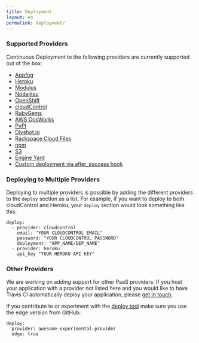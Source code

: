 ```yaml
---
title: Deployment
layout: en
permalink: deployment/
---
```


### Supported Providers

Continuous Deployment to the following providers are currently supported out of the box:

* [Appfog](/user/deployment/appfog)
* [Heroku](/user/deployment/heroku)
* [Modulus](/user/deployment/modulus)
* [Nodejitsu](/user/deployment/nodejitsu)
* [OpenShift](/user/deployment/openshift)
* [cloudControl](/user/deployment/cloudcontrol)
* [RubyGems](/user/deployment/rubygems)
* [AWS OpsWorks](/user/deployment/opsworks)
* [PyPI](/user/deployment/pypi)
* [Divshot.io](/user/deployment/divshot)
* [Rackspace Cloud Files](/user/deployment/cloudfiles)
* [npm](/user/deployment/npm)
* [S3](/user/deployment/s3)
* [Engine Yard](/user/deployment/engineyard)
* [Custom deployment via after_success hook](/user/deployment/custom)

### Deploying to Multiple Providers

Deploying to multiple providers is possible by adding the different providers
to the `deploy` section as a list. For example, if you want to deploy to both
cloudControl and Heroku, your `deploy` section would look something like this:

    deploy:
      - provider: cloudcontrol
        email: "YOUR CLOUDCONTROL EMAIL"
        password: "YOUR CLOUDCONTROL PASSWORD"
        deployment: "APP_NAME/DEP_NAME"
      - provider: heroku
        api_key "YOUR HEROKU API KEY"

### Other Providers

We are working on adding support for other PaaS providers. If you host your application with a provider not listed here and you would like to have Travis CI automatically deploy your application, please [get in touch](mailto:support@travis-ci.com).

If you contribute to or experiment with the [deploy tool](https://github.com/travis-ci/dpl) make sure you use the edge version from GitHub:

    deploy:
      provider: awesome-experimental-provider
      edge: true

